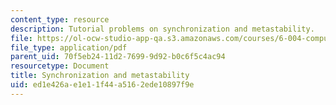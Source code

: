 ```yaml
---
content_type: resource
description: Tutorial problems on synchronization and metastability.
file: https://ol-ocw-studio-app-qa.s3.amazonaws.com/courses/6-004-computation-structures-spring-2009/ed1e426ae1e11f44a5162ede10897f9e_MIT6_004s09_tutor08.pdf
file_type: application/pdf
parent_uid: 70f5eb24-11d2-7699-9d92-b0c6f5c4ac94
resourcetype: Document
title: Synchronization and metastability
uid: ed1e426a-e1e1-1f44-a516-2ede10897f9e
---
```

